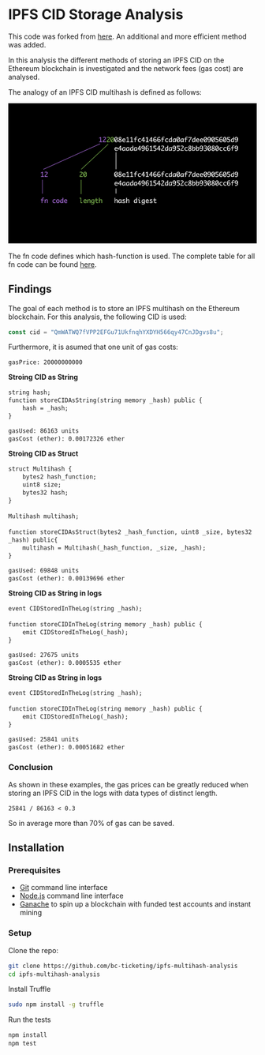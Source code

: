 # IPFS CID Storage Analysis

This code was forked from [here](https://github.com/gjeanmart/stackexchange/tree/master/61100-how-much-does-it-cost-to-store-each-ipfs-hash-in-ethereum-blockchain). An additional and more efficient method was added.

In this analysis the different methods of storing an IPFS CID on the Ethereum blockchain is investigated and the network fees (gas cost) are analysed.

The analogy of an IPFS CID multihash is defined as follows:

![alt text](./multihash.jpg "IPFS CID")

The fn code defines which hash-function is used. The complete table for all fn code can be found [here](https://ipfs.io/ipfs/QmXec1jjwzxWJoNbxQF5KffL8q6hFXm9QwUGaa3wKGk6dT/#title=Multicodecs&src=https://raw.githubusercontent.com/multiformats/multicodec/master/table.csv).

## Findings

The goal of each method is to store an IPFS multihash on the Ethereum blockchain. For this analysis, the following CID is used:

```js
const cid = "QmWATWQ7fVPP2EFGu71UkfnqhYXDYH566qy47CnJDgvs8u";
```

Furthermore, it is asumed that one unit of gas costs:

```
gasPrice: 20000000000
```

**Stroing CID as String**

```solidity
string hash;
function storeCIDAsString(string memory _hash) public {
    hash = _hash;
}
```

```
gasUsed: 86163 units
gasCost (ether): 0.00172326 ether
```

**Stroing CID as Struct**

```solidity
struct Multihash {
    bytes2 hash_function;
    uint8 size;
    bytes32 hash;
}

Multihash multihash;

function storeCIDAsStruct(bytes2 _hash_function, uint8 _size, bytes32 _hash) public{
    multihash = Multihash(_hash_function, _size, _hash);
}
```

```
gasUsed: 69848 units
gasCost (ether): 0.00139696 ether
```

**Stroing CID as String in logs**

```solidity
event CIDStoredInTheLog(string _hash);

function storeCIDInTheLog(string memory _hash) public {
    emit CIDStoredInTheLog(_hash);
}
```

```
gasUsed: 27675 units
gasCost (ether): 0.0005535 ether
```

**Stroing CID as String in logs**

```solidity
event CIDStoredInTheLog(string _hash);

function storeCIDInTheLog(string memory _hash) public {
    emit CIDStoredInTheLog(_hash);
}
```

```
gasUsed: 25841 units
gasCost (ether): 0.00051682 ether
```

### Conclusion

As shown in these examples, the gas prices can be greatly reduced when storing an IPFS CID in the logs with data types of distinct length.

```
25841 / 86163 < 0.3
```

So in average more than 70% of gas can be saved.

## Installation

### Prerequisites

- [Git](https://git-scm.com/) command line interface
- [Node.js](https://nodejs.org/) command line interface
- [Ganache](https://www.trufflesuite.com/ganache) to spin up a blockchain with funded test accounts and instant mining

### Setup

Clone the repo:

```bash
git clone https://github.com/bc-ticketing/ipfs-multihash-analysis
cd ipfs-multihash-analysis
```

Install Truffle

```bash
sudo npm install -g truffle
```

Run the tests

```bash
npm install
npm test
```
